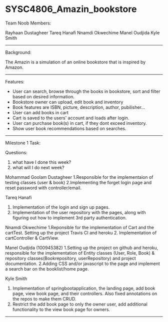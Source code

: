 # SYSC4806_Amazin_bookstore 

Team Noob Members:

 Rayhaan Dustagheer
 Tareq Hanafi
 Nnamdi Okwechime
 Manel Oudjida
 Kyle Smith	

------------------------------------------------------------------------------------------------------------
Background:

The Amazin is a simulation of an online bookstore that is inspired by Amazon. 

------------------------------------------------------------------------------------------------------------
Features:

- User can search, browse through the books in bookstore, sort and filter based on desired information.
- Bookstore owner can upload, edit book and inventory
- Book features are ISBN, picture, description, author, pubilisher...
- User can add books in cart
- Cart is saved to the users' account and loads after login.
- User can purchase book(s) in cart, if they dont exceed inventory.
- Show user book recommendations based on searches.

------------------------------------------------------------------------------------------------------------

Milestone 1 Task:

Questions:
1. what have I done this week? 
2. what will I do next week? 

Mohammad Goolam Dustagheer
1.Responsible for the implementaion of testing classes (user & book)
2.Implementing the forget login page and reset password with controller/email.
 
Tareq Hanafi
1. Implementation of the login and sign up pages.
2. Implementation of the user repository with the pages, along with figuring out how to implement 3rd party authentication. 
 
Nnamdi Okwechime 
1.Reponsible for the implementation of Cart and the cartTest. Setting up the project Travis CI and heroku 
2. Implementation of cartController & CartView.

Manel Oudjida (100945382)
1.Setting up the project on github and heroku, responsible for the implementation of Entity classes (User, Role, Book) & repository classes(Bookrepository, userRepository) and project documentation. 
2.Adding CSS and/or javascript to the page and implement a search bar on the booklist/home page.

Kyle Smith
1. Implementation of springbootapplication, the landing page, add book page, view book page, and their controllers. Also fixed annotations on the repos to make them CRUD.
2. Restrict the add book page to only the owner user, add additional functionality to the view book page for owners.



------------------------------------------------------------------------------------------------------------
